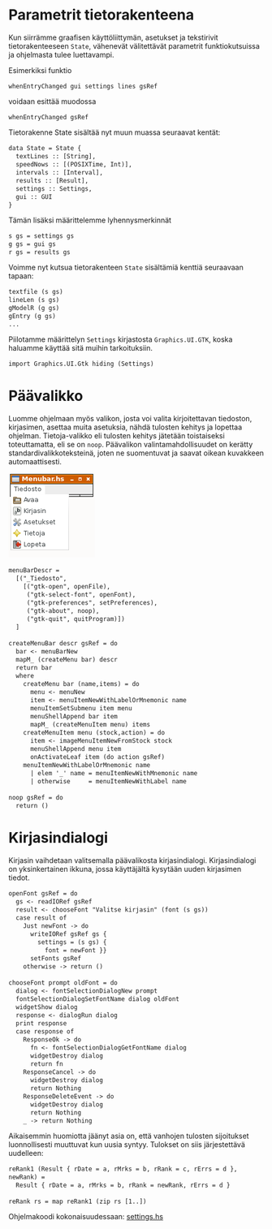 # Parametrit tietorakenteena

Kun siirrämme graafisen käyttöliittymän, asetukset ja tekstirivit tietorakenteeseen `State`, vähenevät välitettävät parametrit funktiokutsuissa ja ohjelmasta tulee luettavampi.

Esimerkiksi funktio

```
whenEntryChanged gui settings lines gsRef 
```

voidaan esittää muodossa

```
whenEntryChanged gsRef 
```

Tietorakenne State sisältää nyt muun muassa seuraavat kentät:

```
data State = State {
  textLines :: [String],
  speedNows :: [(POSIXTime, Int)],
  intervals :: [Interval],
  results :: [Result],
  settings :: Settings,
  gui :: GUI
}
```

Tämän lisäksi määrittelemme lyhennysmerkinnät

```
s gs = settings gs
g gs = gui gs
r gs = results gs
```

Voimme nyt kutsua tietorakenteen `State` sisältämiä kenttiä seuraavaan tapaan:

```
textfile (s gs)
lineLen (s gs)
gModelR (g gs)
gEntry (g gs)
...
```

Piilotamme määrittelyn `Settings` kirjastosta `Graphics.UI.GTK`, koska haluamme käyttää sitä muihin tarkoituksiin.

```
import Graphics.UI.Gtk hiding (Settings)
```

# Päävalikko

Luomme ohjelmaan myös valikon, josta voi valita kirjoitettavan tiedoston, kirjasimen, asettaa muita asetuksia, nähdä tulosten kehitys ja lopettaa ohjelman. Tietoja-valikko eli tulosten kehitys jätetään toistaiseksi toteuttamatta, eli se on `noop`. Päävalikon valintamahdollisuudet on kerätty standardivalikkoteksteinä, joten ne suomentuvat ja saavat oikean kuvakkeen automaattisesti.

![](../pics/menubar.png)

```
menuBarDescr = 
  [("_Tiedosto", 
    [("gtk-open", openFile),
     ("gtk-select-font", openFont),
     ("gtk-preferences", setPreferences),
     ("gtk-about", noop),
     ("gtk-quit", quitProgram)])
  ]

createMenuBar descr gsRef = do 
  bar <- menuBarNew
  mapM_ (createMenu bar) descr
  return bar
  where
    createMenu bar (name,items) = do 
      menu <- menuNew
      item <- menuItemNewWithLabelOrMnemonic name
      menuItemSetSubmenu item menu
      menuShellAppend bar item
      mapM_ (createMenuItem menu) items
    createMenuItem menu (stock,action) = do 
      item <- imageMenuItemNewFromStock stock
      menuShellAppend menu item
      onActivateLeaf item (do action gsRef)
    menuItemNewWithLabelOrMnemonic name
      | elem '_' name = menuItemNewWithMnemonic name
      | otherwise     = menuItemNewWithLabel name

noop gsRef = do
  return ()
```

# Kirjasindialogi

Kirjasin vaihdetaan valitsemalla päävalikosta kirjasindialogi. Kirjasindialogi on yksinkertainen ikkuna, jossa käyttäjältä kysytään uuden kirjasimen tiedot.

```
openFont gsRef = do
  gs <- readIORef gsRef
  result <- chooseFont "Valitse kirjasin" (font (s gs))
  case result of
    Just newFont -> do
      writeIORef gsRef gs {
        settings = (s gs) {
          font = newFont }}
      setFonts gsRef
    otherwise -> return ()

chooseFont prompt oldFont = do
  dialog <- fontSelectionDialogNew prompt
  fontSelectionDialogSetFontName dialog oldFont
  widgetShow dialog
  response <- dialogRun dialog
  print response
  case response of
    ResponseOk -> do
      fn <- fontSelectionDialogGetFontName dialog
      widgetDestroy dialog
      return fn
    ResponseCancel -> do
      widgetDestroy dialog
      return Nothing
    ResponseDeleteEvent -> do
      widgetDestroy dialog
      return Nothing
    _ -> return Nothing

```

Aikaisemmin huomiotta jäänyt asia on, että vanhojen tulosten sijoitukset luonnollisesti muuttuvat kun uusia syntyy. Tulokset on siis järjestettävä uudelleen:

```
reRank1 (Result { rDate = a, rMrks = b, rRank = c, rErrs = d }, newRank) =
  Result { rDate = a, rMrks = b, rRank = newRank, rErrs = d }

reRank rs = map reRank1 (zip rs [1..])
```

Ohjelmakoodi kokonaisuudessaan: [settings.hs](../code/settings.hs)


